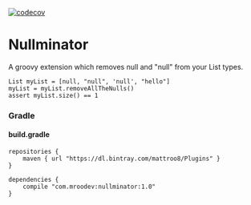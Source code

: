 [![codecov](https://codecov.io/gh/mattroo8/nullminator/branch/master/graph/badge.svg)](https://codecov.io/gh/mattroo8/nullminator)

# Nullminator

A groovy extension which removes null and "null" from your List types.

```
List myList = [null, "null", 'null', "hello"]
myList = myList.removeAllTheNulls()
assert myList.size() == 1​
```

### Gradle
#### build.gradle

```
repositories {
    maven { url "https://dl.bintray.com/mattroo8/Plugins" }
}

dependencies {
    compile "com.mroodev:nullminator:1.0"
}
```
